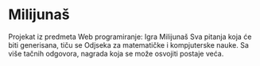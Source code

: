 # Milijunaš
Projekat iz predmeta Web programiranje: Igra Milijunaš
Sva pitanja koja će biti generisana, tiču se Odjseka za matematičke i kompjuterske nauke. Sa više tačnih odgovora, nagrada koja se može osvojiti postaje veća. 

